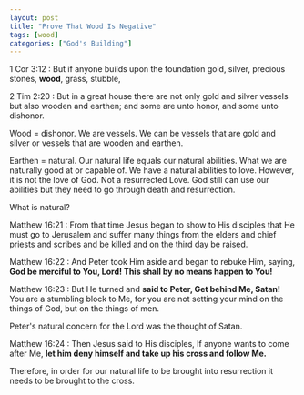 ```yaml
---
layout: post
title: "Prove That Wood Is Negative"
tags: [wood]
categories: ["God's Building"]
---
```


1 Cor 3:12
: But if anyone builds upon the foundation gold, silver, precious stones, **wood**, grass, stubble,

2 Tim 2:20
: But in a great house there are not only gold and silver vessels but also wooden and earthen; and some are unto honor, and some unto dishonor.

Wood = dishonor.
We are vessels. We can be vessels that are gold and silver or vessels that are wooden and earthen.

Earthen = natural.
Our natural life equals our natural abilities.
What we are naturally good at or capable of.
We have a natural abilities to love.
However, it is not the love of God.
Not a resurrected Love.
God still can use our abilities but they need to go through death and resurrection.

What is natural?

Matthew 16:21
: From that time Jesus began to show to His disciples that He must go to Jerusalem and suffer many things from the elders and chief priests and scribes and be killed and on the third day be raised.

Matthew 16:22
: And Peter took Him aside and began to rebuke Him, saying, **God be merciful to You, Lord! This shall by no means happen to You!**

Matthew 16:23
: But He turned and **said to Peter, Get behind Me, Satan!** You are a stumbling block to Me, for you are not setting your mind on the things of God, but on the things of men.

Peter's natural concern for the Lord was the thought of Satan.

Matthew 16:24
: Then Jesus said to His disciples, If anyone wants to come after Me, **let him deny himself and take up his cross and follow Me.**

Therefore, in order for our natural life to be brought into resurrection it needs to be brought to the cross. 
